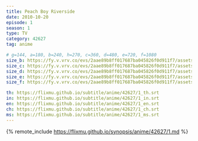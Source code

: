 ```yaml
---
title: Peach Boy Riverside
date: 2010-10-20
episode: 1
season: 1
type: TV
category: 42627
tag: anime

# g=144, a=180, b=240, h=270, c=360, d=480, e=720, f=1080
size_b: https://fy.v.vrv.co/evs/2aae89b8ff017687ba045826f0d911f7/assets/9556ee396bef9563544b13dc69d432e7_4098128.mp4
size_c: https://fy.v.vrv.co/evs/2aae89b8ff017687ba045826f0d911f7/assets/9556ee396bef9563544b13dc69d432e7_4098127.mp4
size_d: https://fy.v.vrv.co/evs/2aae89b8ff017687ba045826f0d911f7/assets/9556ee396bef9563544b13dc69d432e7_4098129.mp4
size_e: https://fy.v.vrv.co/evs/2aae89b8ff017687ba045826f0d911f7/assets/9556ee396bef9563544b13dc69d432e7_4098130.mp4
size_f: https://fy.v.vrv.co/evs/2aae89b8ff017687ba045826f0d911f7/assets/9556ee396bef9563544b13dc69d432e7_4098131.mp4

th: https://flixmu.github.io/subtitle/anime/42627/1_th.srt
in: https://flixmu.github.io/subtitle/anime/42627/1_in.srt
en: https://flixmu.github.io/subtitle/anime/42627/1_en.srt
ch: https://flixmu.github.io/subtitle/anime/42627/1_ch.srt
ms: https://flixmu.github.io/subtitle/anime/42627/1_ms.srt
---
```

{% remote_include https://flixmu.github.io/synopsis/anime/42627/1.md %}
